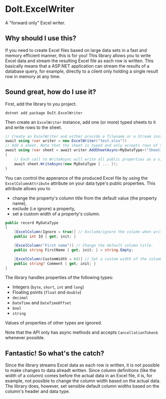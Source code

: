 # DoIt.ExcelWriter
A "forward only" Excel writer.

## Why should I use this?
If you need to create Excel files based on large data sets in a fast and memory efficient manner, this is for you! This library allows you to write Excel data and stream the resulting Excel file as each row is written. This basically means that a ASP.NET application can stream the results of a database query, for example, directly to a client only holding a single result row in memory at any time.

## Sound great, how do I use it?
First, add the library to you project.

```
dotnet add package DoIt.ExcelWriter
```

Then create an `ExcelWriter` instance, add one (or more) typed sheets to it and write rows to the sheet.

```c#
// Create an ExcelWriter and either provide a filename or a Stream instance as destination.
await using (var writer = new ExcelWriter("test.xlsx"))
// Add a sheet. Note that the sheet is typed and only accepts rows of the specified type!
await using (var sheet = await writer.AddSheetAsync<MyDataType>("Sheet1"))
{
    // Each call to WriteAsync will write all public properties as a single row.
    await sheet.WriteAsync(new MyDataType { ... });
}
```

You can control the apperance of the produced Excel file by using the `ExcelColumnAttribute` attribute on your data type's public properties. This attribute allows you to

 * change the property's column title from the default value (the property name),
 * exclude (i.e ignore) a property,
 * set a custom width of a property's column.

```c#
public record MyDataType
{
    [ExcelColumn(Ignore = true)] // Exclude/ignore the column when writing the Excel data.
    public int Id { get; init; }

    [ExcelColumn("First name")] // Change the default column title.
    public string FirstName { get; init; } = string.Empty;

    [ExcelColumn(CustomWidth = 64)] // Set a custom width of the column.
    public string? Comment { get; init; }
}
```

The library handles properties of the following types:

 * Integers (`byte`, `short`, `int` and `long`)
 * Floating points (`float` and `double`)
 * `decimal`
 * `DateTime` and `DateTimeOffset`
 * `bool`
 * `string`

Values of properties of other types are ignored.

Note that the API only has async methods and accepts `CancellationToken`s whenever possible.

## Fantastic! So what's the catch?
Since the library streams Excel data as each row is written, it is not possible to make changes to data alreadt written. Since column definitions (like the width of a column) comes before the actual data in an Excel file, it is, for example, not possible to change the column width based on the actual data. The library does, however, set sensible default column widths based on the column's header and data type.
